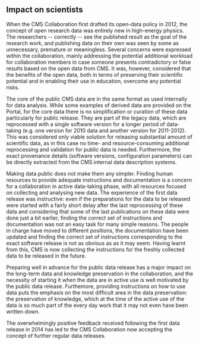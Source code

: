 ## Impact on scientists

When the CMS Collaboration first drafted its open-data policy in 2012, the concept of open research data was entirely new in high-energy physics. The researchers -- correctly -- see the published result as the goal of the research work, and publishing data on their own was seen by some as unnecessary, premature or meaningless. Several concerns were expressed within the collaboration, mainly addressing the potential additional workload for collaboration members in case someone presents contradictory or false results based on the open data from CMS. It was, however, considered that the benefits of the open data, both in terms of preserving their scientific potential and in enabling their use in education, overcome any potential risks.

The core of the public CMS data are in the same format as used internally for data analysis. While some examples of derived data are provided on the Portal, for the core data there is no simplification or curation of these data particularly for public release. They are part of the legacy data, which are reprocessed with a single software version for a longer period of data-taking (e.g. one version for 2010 data and another version for 2011-2012). This was considered only viable solution for releasing substantial amount of scientific data, as in this case no time- and resource-consuming additional reprocessing and validation for public data is needed. Furthermore, the exact provenance details (software versions, configuration parameters) can be directly extracted from the CMS internal data description systems.

Making data public does not make them any simpler. Finding human resources to provide adequate instructions and documentation is a concern for a collaboration in active data-taking phase, with all resources focused on collecting and analysing new data. The experience of the first data release was instructive: even if the preparations for the data to be released were started with a fairly short delay after the last reprocessing of these data and considering that some of the last publications on these data were done just a bit earlier, finding the correct set of instructions and documentation was not an easy task for many simple reasons. The people in charge have moved to different positions, the documentation have been updated and finding the correct set of instructions corresponding to the exact software release is not as obvious as as it may seem. Having learnt from this, CMS is now collecting the instructions for the freshly collected data to be released in the future.

Preparing well in advance for the public data release has a major impact on the long-term data and knowledge preservation in the collaboration, and the necessity of starting it when the data are in active use is well motivated by the public data release. Furthemore, providing instructions on how to use data puts the emphasis on the most difficult area in the data preservation: the preservation of knowledge, which at the time of the active use of the data is so much part of the every day work that it may not even have been written down.

The overwhelmingly positive feedback received following the first data release in 2014 has led to the CMS Collaboration now accepting the concept of further regular data releases.
